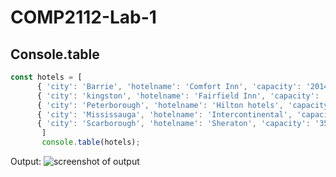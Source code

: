 # COMP2112-Lab-1
## Console.table

```javascript
const hotels = [
      { 'city': 'Barrie', 'hotelname': 'Comfort Inn', 'capacity': '201459'},
      { 'city': 'kingston', 'hotelname': 'Fairfield Inn', 'capacity': '355464'}, 
      { 'city': 'Peterborough', 'hotelname': 'Hilton hotels', 'capacity': '674465'},
      { 'city': 'Mississauga', 'hotelname': 'Intercontinental', 'capacity': '426599'},
      { 'city': 'Scarborough', 'hotelname': 'Sheraton', 'capacity': '353513'}   
       ]
       console.table(hotels);
```

Output:
![screenshot of output](D:/Capture.PNG)
